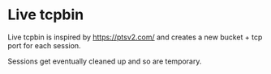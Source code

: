 # Live tcpbin

Live tcpbin is inspired by https://ptsv2.com/ and creates a new bucket + tcp port for each session.

Sessions get eventually cleaned up and so are temporary.

